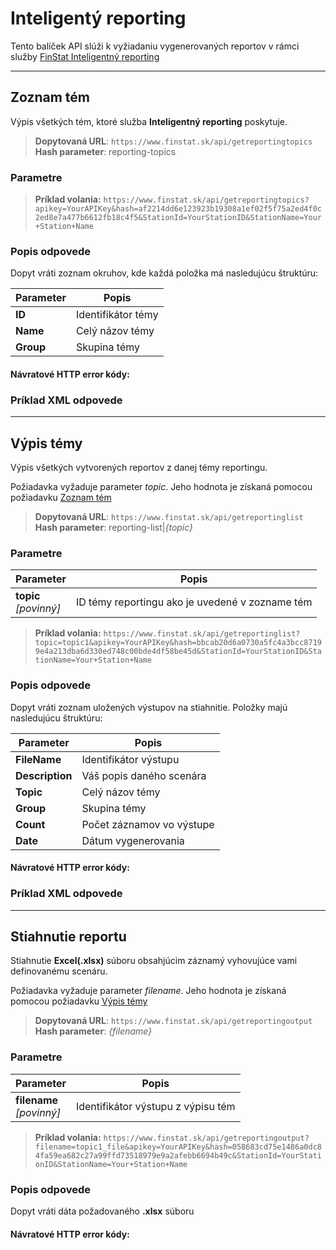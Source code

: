 # Inteligentý reporting
Tento balíček API slúži k vyžiadaniu vygenerovaných reportov v rámci služby [FinStat Inteligentný reporting](https://www.finstat.sk/inteligentny-reporting)

---
## Zoznam tém
Výpis všetkých tém, ktoré služba **Inteligentný reporting** poskytuje.
> **Dopytovaná URL**: ```https://www.finstat.sk/api/getreportingtopics```<br />
> **Hash parameter**: reporting-topics
### Parametre
[](../parts/parameters.md ':include')


> **Príklad volania:** ```https://www.finstat.sk/api/getreportingtopics?apikey=YourAPIKey&hash=af2214dd6e123923b19308a1ef02f5f75a2ed4f0c2ed8e7a477b6612fb18c4f5&StationId=YourStationID&StationName=Your+Station+Name```
### Popis odpovede

Dopyt vráti zoznam okruhov, kde každá položka má nasledujúcu štruktúru:

| Parameter | Popis |
| ----------- | ----------- |
| **ID** | Identifikátor témy |
| **Name** | Celý názov témy |
| **Group** | Skupina témy |

#### Návratové HTTP error kódy:
[](../parts/httperrorcodes.md ':include')

### Príklad XML odpovede
[](../examples/reporting-topics.md ':include')

---

## Výpis témy
Výpis všetkých vytvorených reportov z danej témy reportingu. 

Požiadavka vyžaduje parameter *topic*. Jeho hodnota je získaná pomocou požiadavku [Zoznam tém](#zoznam-tém)
> **Dopytovaná URL**: ```https://www.finstat.sk/api/getreportinglist```<br />
> **Hash parameter**: reporting-list|*{topic}*
### Parametre
| Parameter | Popis |
| ----------- | ----------- |
| **topic**<br />*[povinný]*| ID témy reportingu ako je uvedené v zozname tém |

[](../parts/parameters.md ':include')


> **Príklad volania:** ```https://www.finstat.sk/api/getreportinglist?topic=topic1&apikey=YourAPIKey&hash=bbcab20d6a0730a5fc4a3bcc87199e4a213dba6d330ed748c00bde4df58be45d&StationId=YourStationID&StationName=Your+Station+Name```
### Popis odpovede

Dopyt vráti zoznam uložených výstupov na stiahnitie.
Položky majú nasledujúcu štruktúru:

| Parameter | Popis |
| ----------- | ----------- |
| **FileName** | Identifikátor výstupu |
| **Description** | Váš popis daného scenára |
| **Topic** | Celý názov témy |
| **Group** | Skupina témy |
| **Count** | Počet záznamov vo výstupe |
| **Date** | Dátum vygenerovania |

#### Návratové HTTP error kódy:
[](../parts/httperrorcodes.md ':include')

### Príklad XML odpovede
[](../examples/reporting-list.md ':include')

---

## Stiahnutie reportu
Stiahnutie **Excel(.xlsx)** súboru obsahjúcim záznamý vyhovujúce vami definovanému scenáru.

Požiadavka vyžaduje parameter *filename*. Jeho hodnota je získaná pomocou požiadavku [Výpis témy](#výpis-tém)
> **Dopytovaná URL**: ```https://www.finstat.sk/api/getreportingoutput```<br />
> **Hash parameter**: *{filename}*
### Parametre
| Parameter | Popis |
| ----------- | ----------- |
| **filename**<br />*[povinný]*| Identifikátor výstupu z výpisu tém |

[](../parts/parameters.md ':include')


> **Príklad volania:** ```https://www.finstat.sk/api/getreportingoutput?filename=topic1_file&apikey=YourAPIKey&hash=058683cd75e1486a0dc84fa59ea682c27a99ffd73518979e9a2afebb6694b49c&StationId=YourStationID&StationName=Your+Station+Name```
### Popis odpovede

Dopyt vráti dáta požadovaného **.xlsx** súboru
#### Návratové HTTP error kódy:
[](../parts/httperrorcodes.md ':include')
